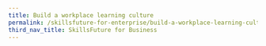 ```yaml
---
title: Build a workplace learning culture
permalink: /skillsfuture-for-enterprise/build-a-workplace-learning-culture/
third_nav_title: SkillsFuture for Business
---
```


<meta http-equiv='Refresh' content='0;url=https://skillsfuture.gobusiness.gov.sg/get-started-here/build-workplace-learning-culture/'>